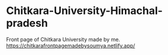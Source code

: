 # Chitkara-University-Himachal-pradesh
Front page of Chitkara University made by me.
https://chitkarafrontpagemadebysoumya.netlify.app/
